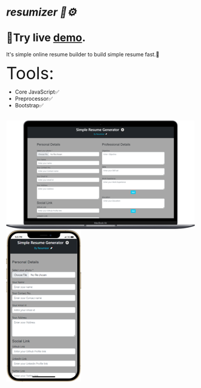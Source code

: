 <h1> <i>resumizer 📄⚙️</i> <br> <br> 🔗Try live <a href="https://resumizer.netlify.app/">demo</a>.</h1>

It's simple online resume builder to build simple resume fast.🚀

<span style="font-size:45px;"> Tools: </span>
<ul>
<li>Core JavaScript✅</li>
<li>Preprocessor✅</li>
<li>Bootstrap✅</li>
</ul>
<br>
<div>
<img src="/laptop.png" alt="screenshot" title="Laptop" style="width:600px">
<img src="/mobile (1).png" alt="screenshot" title="Mobile" style="width:200px">
</div>
